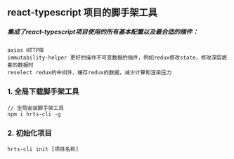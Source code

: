 ## react-typescript 项目的脚手架工具
##### 集成了react-typescript项目使用的所有基本配置以及最合适的插件：
```
axios HTTP库
immutability-helper 更好的操作不可变数据的插件，例如redux修改state，修改深层嵌套的数据时
reselect redux的中间件，缓存redux的数据，减少计算和渲染压力
```
### 1. 全局下载脚手架工具  
```
// 全局安装脚手架工具
npm i hrts-cli -g
```
### 2. 初始化项目  
```
hrts-cli init [项目名称]
```